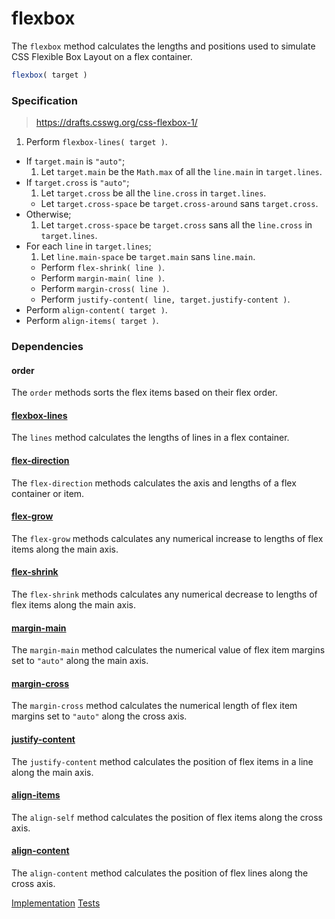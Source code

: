 # flexbox

The `flexbox` method calculates the lengths and positions used to simulate CSS Flexible Box Layout on a flex container.

```js
flexbox( target )
```

### Specification

> https://drafts.csswg.org/css-flexbox-1/

1. Perform `flexbox-lines( target )`.
-  If `target.main` is `"auto"`;
	1. Let `target.main` be the `Math.max` of all the `line.main` in `target.lines`.
-  If `target.cross` is `"auto"`;
	1. Let `target.cross` be all the `line.cross` in `target.lines`.
	-  Let `target.cross-space` be `target.cross-around` sans `target.cross`.
- Otherwise;
	1. Let `target.cross-space` be `target.cross` sans all the `line.cross` in `target.lines`.
-  For each `line` in `target.lines`;
	1. Let `line.main-space` be `target.main` sans `line.main`.
	-  Perform `flex-shrink( line )`.
	-  Perform `margin-main( line )`.
	-  Perform `margin-cross( line )`.
	-  Perform `justify-content( line, target.justify-content )`.
-  Perform `align-content( target )`.
-  Perform `align-items( target )`.

### Dependencies

#### order

The `order` methods sorts the flex items based on their flex order.

#### [flexbox-lines](flexbox-lines)

The `lines` method calculates the lengths of lines in a flex container.

#### [flex-direction](flex-direction)

The `flex-direction` methods calculates the axis and lengths of a flex container or item.

#### [flex-grow](flex-grow)

The `flex-grow` methods calculates any numerical increase to lengths of flex items along the main axis.

#### [flex-shrink](flex-shrink)

The `flex-shrink` methods calculates any numerical decrease to lengths of flex items along the main axis.

#### [margin-main](margin-main)

The `margin-main` method calculates the numerical value of flex item margins set to `"auto"` along the main axis.

#### [margin-cross](margin-cross)

The `margin-cross` method calculates the numerical length of flex item margins set to `"auto"` along the cross axis.

#### [justify-content](justify-content)

The `justify-content` method calculates the position of flex items in a line along the main axis.

#### [align-items](align-items)

The `align-self` method calculates the position of flex items along the cross axis.

#### [align-content](align-content)

The `align-content` method calculates the position of flex lines along the cross axis.

[Implementation](index.js) [Tests](test.js)
